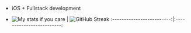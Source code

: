 



- iOS + Fullstack development

- ![My stats if you care](https://github-readme-stats.vercel.app/api?username=dg022&count_private=true&theme=onedark)      |  ![GitHub Streak](https://github-readme-streak-stats.herokuapp.com/?user=dg022&theme=dark)
:-------------------------:|:-------------------------:
